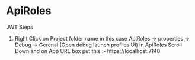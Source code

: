 # ApiRoles

JWT Steps
1) Right Click on Project folder name in this case 
ApiRoles -> properties -> Debug -> Gerenal (Open debug launch profiles UI) 
in ApiRoles Scroll Down and on 
App URL box put this :- https://localhost:7140
